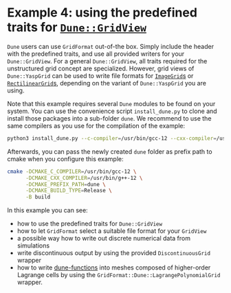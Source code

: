 <!-- SPDX-FileCopyrightText: 2022-2023 Dennis Gläser <dennis.glaeser@iws.uni-stuttgart.de> -->
<!-- SPDX-License-Identifier: CC-BY-4.0 -->

# Example 4: using the predefined traits for [`Dune::GridView`](https://www.dune-project.org/)

`Dune` users can use `GridFormat` out-of-the box. Simply include the header with the predefined traits,
and use all provided writers for your `Dune::GridView`. For a general `Dune::GridView`, all traits
required for the unstructured grid concept are specialized. However, grid views of `Dune::YaspGrid` can
be used to write file formats for
[`ImageGrid`s](../../docs/pages/grid_concepts.md#image-grid)
or [`RectilinearGrid`s](../../docs/pages/grid_concepts.md#rectilinear-grid),
depending on the variant of `Dune::YaspGrid` you are using.

Note that this example requires several `Dune` modules to be found on your system. You can use the convenience
script `install_dune.py` to clone and install those packages into a sub-folder `dune`. We recommend to use the
same compilers as you use for the compilation of the example:

```bash
python3 install_dune.py --c-compiler=/usr/bin/gcc-12 --cxx-compiler=/usr/bin/g++-12
```

Afterwards, you can pass the newly created `dune` folder as prefix path to cmake when you configure this example:

```bash
cmake -DCMAKE_C_COMPILER=/usr/bin/gcc-12 \
      -DCMAKE_CXX_COMPILER=/usr/bin/g++-12 \
      -DCMAKE_PREFIX_PATH=dune \
      -DCMAKE_BUILD_TYPE=Release \
      -B build
```

In this example you can see:

- how to use the predefined traits for `Dune::GridView`
- how to let `GridFormat` select a suitable file format for your `GridView`
- a possible way how to write out discrete numerical data from simulations
- write discontinuous output by using the provided `DiscontinuousGrid` wrapper
- how to write [dune-functions](https://gitlab.dune-project.org/staging/dune-functions)
into meshes composed of higher-order Lagrange cells by using the `GridFormat::Dune::LagrangePolynomialGrid` wrapper.
